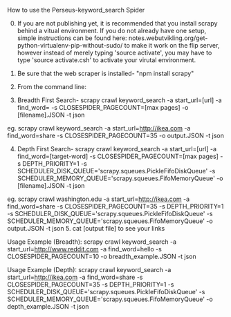 How to use the Perseus-keyword_search Spider

0.  If you are not publishing yet, it is recommended that you install scrapy behind a vitual environment. If you do not already have one setup, simple instructions can be found here: notes.webutvikling.org/get-python-virtualenv-pip-without-sudo/ to make it work on the flip server, however instead of merely typing 'source activate', you may have to type 'source activate.csh' to activate your virutal environment.

1.  Be sure that the web scraper is installed- "npm install scrapy"
2.  From the command line: 

3.  Breadth First Search-
scrapy crawl keyword_search -a start_url=[url] -a find_word=<target-word> -s CLOSESPIDER_PAGECOUNT=[max pages] -o [filename].JSON -t json

eg. scrapy crawl keyword_search -a start_url=http://ikea.com -a find_word=share -s CLOSESPIDER_PAGECOUNT=35 -o output.JSON -t json

4.  Depth First Search-
scrapy crawl keyword_search -a start_url=[url] -a find_word=[target-word] -s CLOSESPIDER_PAGECOUNT=[max pages] -s DEPTH_PRIORITY=1 -s SCHEDULER_DISK_QUEUE='scrapy.squeues.PickleFifoDiskQueue' -s SCHEDULER_MEMORY_QUEUE='scrapy.squeues.FifoMemoryQueue' -o [filename].JSON -t json

eg. scrapy crawl washington.edu -a start_url=http://ikea.com -a find_word=share -s CLOSESPIDER_PAGECOUNT=35 -s DEPTH_PRIORITY=1 -s SCHEDULER_DISK_QUEUE='scrapy.squeues.PickleFifoDiskQueue' -s SCHEDULER_MEMORY_QUEUE='scrapy.squeues.FifoMemoryQueue' -o output.JSON -t json
5.  cat [output file] to see your links		


Usage Example (Breadth):
scrapy crawl keyword_search -a start_url=http://www.reddit.com -a find_word=hello -s CLOSESPIDER_PAGECOUNT=10 -o breadth_example.JSON -t json

Usage Example (Depth):
scrapy crawl keyword_search -a start_url=http://ikea.com -a find_word=share -s CLOSESPIDER_PAGECOUNT=35 -s DEPTH_PRIORITY=1 -s SCHEDULER_DISK_QUEUE='scrapy.squeues.PickleFifoDiskQueue' -s SCHEDULER_MEMORY_QUEUE='scrapy.squeues.FifoMemoryQueue' -o depth_example.JSON -t json
